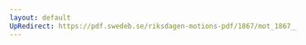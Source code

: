 ```yaml
---
layout: default
UpRedirect: https://pdf.swedeb.se/riksdagen-motions-pdf/1867/mot_1867__fk__00016/mot_1867__fk__00016_004.pdf
---
```

